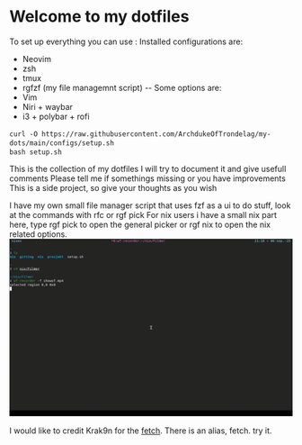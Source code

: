 # Welcome to my dotfiles

To set up everything you can use :
Installed configurations are: 
  - Neovim
  - zsh
  - tmux
  - rgfzf (my file managemnt script)
-- Some options are:
  - Vim
  - Niri + waybar
  - i3 + polybar + rofi
```
curl -O https://raw.githubusercontent.com/ArchdukeOfTrondelag/my-dots/main/configs/setup.sh
bash setup.sh
```



This is the collection of my dotfiles
I will try to document it and give usefull comments
Please tell me if somethings missing or you have improvements
This is a side project, so give your thoughts as you wish

I have my own small file manager script that uses fzf as a ui to do stuff, look at the commands with rfc or rgf pick
For nix users i have a small nix part here, type rgf pick to open the general picker or rgf nix to open the nix related options.
![Video Preview](https://github.com/ArchdukeOfTrondelag/my-dots/blob/09fbc8190b4cf5865329151b603e6beb298fc97a/pictures/showof.gif)


I would like to credit Krak9n for the [fetch](https://github.com/Krak9n/rottedfetch). There is an alias, fetch. try it. 
